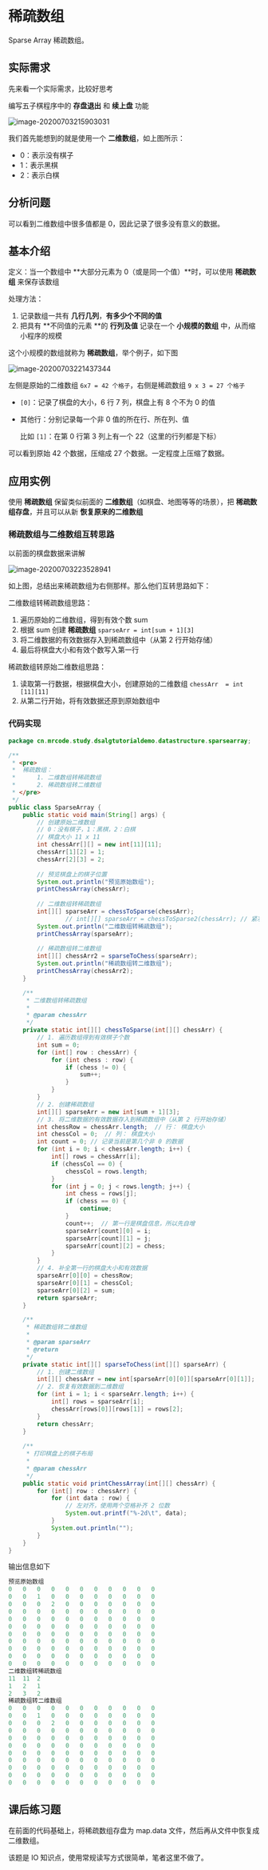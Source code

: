 # 稀疏数组

Sparse Array 稀疏数组。

## 实际需求

先来看一个实际需求，比较好思考

编写五子棋程序中的 **存盘退出** 和 **续上盘** 功能

![image-20200703215903031](./assets/image-20200703215903031.png)

我们首先能想到的就是使用一个 **二维数组**，如上图所示：

- 0：表示没有棋子
- 1：表示黑棋
- 2：表示白棋

## 分析问题

可以看到二维数组中很多值都是 0，因此记录了很多没有意义的数据。

## 基本介绍

定义：当一个数组中 **大部分元素为 0（或是同一个值）**时，可以使用 **稀疏数组** 来保存该数组

处理方法：

1. 记录数组一共有 **几行几列**，**有多少个不同的值**
2. 把具有 **不同值的元素 **的 **行列及值** 记录在一个 **小规模的数组** 中，从而缩小程序的规模

这个小规模的数组就称为 **稀疏数组**，举个例子，如下图

![image-20200703221437344](./assets/image-20200703221437344.png)

左侧是原始的二维数组 `6x7 = 42 个格子`，右侧是稀疏数组 `9 x 3 = 27 个格子`

- `[0]`：记录了棋盘的大小，6 行 7 列，棋盘上有 8 个不为 0 的值

- 其他行：分别记录每一个非 0 值的所在行、所在列、值

  比如 `[1]`：在第 0 行第 3 列上有一个 22（这里的行列都是下标）

可以看到原始 42 个数据，压缩成 27 个数据。一定程度上压缩了数据。

## 应用实例

使用 **稀疏数组** 保留类似前面的 **二维数组**（如棋盘、地图等等的场景），把 **稀疏数组存盘**，并且可以从新 **恢复原来的二维数组**

### 稀疏数组与二维数组互转思路

以前面的棋盘数据来讲解

![image-20200703223528941](./assets/image-20200703223528941.png)

如上图，总结出来稀疏数组为右侧那样。那么他们互转思路如下：

二维数组转稀疏数组思路：

1. 遍历原始的二维数组，得到有效个数 sum
2. 根据 sum 创建 **稀疏数组** `sparseArr = int[sum + 1][3]`
3.  将二维数据的有效数据存入到稀疏数组中（从第 2 行开始存储）
4. 最后将棋盘大小和有效个数写入第一行

稀疏数组转原始二维数组思路：

1. 读取第一行数据，根据棋盘大小，创建原始的二维数组 `chessArr  = int [11][11]`
2. 从第二行开始，将有效数据还原到原始数组中

### 代码实现

```java
package cn.mrcode.study.dsalgtutorialdemo.datastructure.sparsearray;

/**
 * <pre>
 *  稀疏数组：
 *      1. 二维数组转稀疏数组
 *      2. 稀疏数组转二维数组
 * </pre>
 */
public class SparseArray {
    public static void main(String[] args) {
        // 创建原始二维数组
        // 0：没有棋子，1：黑棋，2：白棋
        // 棋盘大小 11 x 11
        int chessArr[][] = new int[11][11];
        chessArr[1][2] = 1;
        chessArr[2][3] = 2;
      
        // 预览棋盘上的棋子位置
        System.out.println("预览原始数组");
        printChessArray(chessArr);
      
        // 二维数组转稀疏数组
        int[][] sparseArr = chessToSparse(chessArr);
				// int[][] sparseArr = chessToSparse2(chessArr); // 紧凑版本可以参考笔记配套项目
        System.out.println("二维数组转稀疏数组");
        printChessArray(sparseArr);
      
        // 稀疏数组转二维数组
        int[][] chessArr2 = sparseToChess(sparseArr);
        System.out.println("稀疏数组转二维数组");
        printChessArray(chessArr2);
    }

    /**
     * 二维数组转稀疏数组
     *
     * @param chessArr
     */
    private static int[][] chessToSparse(int[][] chessArr) {
        // 1. 遍历数组得到有效棋子个数
        int sum = 0;
        for (int[] row : chessArr) {
            for (int chess : row) {
                if (chess != 0) {
                    sum++;
                }
            }
        }
        // 2. 创建稀疏数组
        int[][] sparseArr = new int[sum + 1][3];
        // 3. 将二维数据的有效数据存入到稀疏数组中（从第 2 行开始存储）
        int chessRow = chessArr.length;  // 行： 棋盘大小
        int chessCol = 0;  // 列： 棋盘大小
        int count = 0; // 记录当前是第几个非 0 的数据
        for (int i = 0; i < chessArr.length; i++) {
            int[] rows = chessArr[i];
            if (chessCol == 0) {
                chessCol = rows.length;
            }
            for (int j = 0; j < rows.length; j++) {
                int chess = rows[j];
                if (chess == 0) {
                    continue;
                }
                count++;  // 第一行是棋盘信息，所以先自增
                sparseArr[count][0] = i;
                sparseArr[count][1] = j;
                sparseArr[count][2] = chess;
            }
        }
        // 4. 补全第一行的棋盘大小和有效数据
        sparseArr[0][0] = chessRow;
        sparseArr[0][1] = chessCol;
        sparseArr[0][2] = sum;
        return sparseArr;
    }

    /**
     * 稀疏数组转二维数组
     *
     * @param sparseArr
     * @return
     */
    private static int[][] sparseToChess(int[][] sparseArr) {
        // 1. 创建二维数组
        int[][] chessArr = new int[sparseArr[0][0]][sparseArr[0][1]];
        // 2. 恢复有效数据到二维数组
        for (int i = 1; i < sparseArr.length; i++) {
            int[] rows = sparseArr[i];
            chessArr[rows[0]][rows[1]] = rows[2];
        }
        return chessArr;
    }
  
    /**
     * 打印棋盘上的棋子布局
     *
     * @param chessArr
     */
    public static void printChessArray(int[][] chessArr) {
        for (int[] row : chessArr) {
            for (int data : row) {
                // 左对齐，使用两个空格补齐 2 位数
                System.out.printf("%-2d\t", data);
            }
            System.out.println("");
        }
    }
}
```

输出信息如下

```java
预览原始数组
0 	0 	0 	0 	0 	0 	0 	0 	0 	0 	0 	
0 	0 	1 	0 	0 	0 	0 	0 	0 	0 	0 	
0 	0 	0 	2 	0 	0 	0 	0 	0 	0 	0 	
0 	0 	0 	0 	0 	0 	0 	0 	0 	0 	0 	
0 	0 	0 	0 	0 	0 	0 	0 	0 	0 	0 	
0 	0 	0 	0 	0 	0 	0 	0 	0 	0 	0 	
0 	0 	0 	0 	0 	0 	0 	0 	0 	0 	0 	
0 	0 	0 	0 	0 	0 	0 	0 	0 	0 	0 	
0 	0 	0 	0 	0 	0 	0 	0 	0 	0 	0 	
0 	0 	0 	0 	0 	0 	0 	0 	0 	0 	0 	
0 	0 	0 	0 	0 	0 	0 	0 	0 	0 	0 	
二维数组转稀疏数组
11	11	2 	
1 	2 	1 	
2 	3 	2 	
稀疏数组转二维数组
0 	0 	0 	0 	0 	0 	0 	0 	0 	0 	0 	
0 	0 	1 	0 	0 	0 	0 	0 	0 	0 	0 	
0 	0 	0 	2 	0 	0 	0 	0 	0 	0 	0 	
0 	0 	0 	0 	0 	0 	0 	0 	0 	0 	0 	
0 	0 	0 	0 	0 	0 	0 	0 	0 	0 	0 	
0 	0 	0 	0 	0 	0 	0 	0 	0 	0 	0 	
0 	0 	0 	0 	0 	0 	0 	0 	0 	0 	0 	
0 	0 	0 	0 	0 	0 	0 	0 	0 	0 	0 	
0 	0 	0 	0 	0 	0 	0 	0 	0 	0 	0 	
0 	0 	0 	0 	0 	0 	0 	0 	0 	0 	0 	
0 	0 	0 	0 	0 	0 	0 	0 	0 	0 	0 	
```

## 课后练习题

在前面的代码基础上，将稀疏数组存盘为  map.data 文件，然后再从文件中恢复成二维数组。

该题是 IO 知识点，使用常规读写方式很简单，笔者这里不做了。

